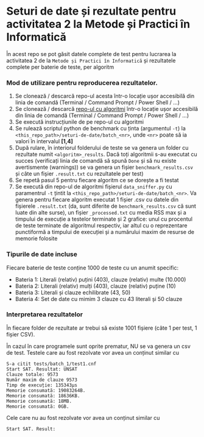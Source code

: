 # Seturi de date și rezultate pentru activitatea 2 la Metode și Practici în Informatică

În acest repo se pot găsit datele complete de test pentru lucrarea la activitatea 2 de la `Metode și Practici în Informatică` și rezultatele complete per baterie de teste, per algoritm

### Mod de utilizare pentru reproducerea rezultatelor.

1. Se clonează / descarcă repo-ul acesta într-o locație ușor accesibilă din linia de comandă (Terminal / Command Prompt / Power Shell / ...)
2. Se clonează / descarcă [repo-ul cu algoritmi](https://github.com/EloquentDevTeam/SAT-Algorithms/) într-o locație ușor accesibilă din linia de comandă (Terminal / Command Prompt / Power Shell / ...)
3. Se execută instrucțiunile de pe repo-ul cu algoritmi
4. Se rulează scriptul python de benchmark cu ținta (argumentul `-t`) la `<this_repo_path>/seturi-de-date/batch_<nr>`, unde `<nr>` poate să ia valori în intervalul **[1,4]**
5. După rulare, în interiorul folderului de teste se va genera un folder cu rezultate numit `<algoritm>_results`. Dacă toți algoritmii s-au executat cu succes (verificați linia de comandă să spună `Done` și să nu existe avertismente (warnings)) se va genera un fișier `benchmark_results.csv` și câte un fișier `.result.txt` cu rezultatele per test)
6. Se repetă pasul 5 pentru fiecare algoritm ce se dorește a fi testat
7. Se execută din repo-ul de algoritmi fișierul ``data_sniffer.py`` cu paramentrul ``-t`` țintit la `<this_repo_path>/seturi-de-date/batch_<nr>`. Va genera pentru fiecare algoritm executat 1 fișier .csv cu datele din fișierele `.result.txt` (da, sunt diferite de `benchmark_results.csv` că sunt luate din alte surse), un fișier `_processed.txt` cu media RSS max și a timpului de execuție a testelor terminate și 2 grafice: unul cu procentul de teste terminate de algoritmul respectiv, iar altul cu o reprezentare punctiformă a timpului de execuției și a numărului maxim de resurse de memorie folosite


### Tipurile de date incluse
Fiecare baterie de teste conține 1000 de teste cu un anumit specific:

- Bateria 1: Literali (relativ) puțini (403), clauze (relativ) multe (10.000)
- Bateria 2: Literali (relativ) mulți (403), clauze (relativ) puține (10)
- Bateria 3: Literali și clauze echilibrate (43, 50)
- Bateria 4: Set de date cu mimim 3 clauze cu 43 literali și 50 clauze

### Interpretarea rezultatelor
În fiecare folder de rezultate ar trebui să existe 1001 fișiere (câte 1 per test, 1 fișier CSV).

În cazul în care programele sunt oprite prematur, NU se va genera un csv de test. Testele care au fost rezolvate vor avea un conținut similar cu

```
S-a citit tests/batch_1/test1.cnf
Start SAT. Resultat: UNSAT
Clauze totale: 9573
Număr maxim de clauze 9573
Timp de execuție: 135343μs
Memorie consumată: 19083264B.
Memorie consumată: 18636KB.
Memorie consumată: 18MB.
Memorie consumată: 0GB.
```

Cele care nu au fost rezolvate vor avea un conținut similar cu

```
Start SAT. Result: 
```


